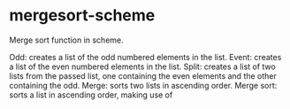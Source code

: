 # mergesort-scheme
Merge sort function in scheme.

Odd: creates a list of the odd numbered elements in the list.
Event: creates a list of the even numbered elements in the list.
Split: creates a list of two lists from the passed list, one containing the even elements and the other containing the odd.
Merge: sorts two lists in ascending order.
Merge sort: sorts a list in ascending order, making use of 
